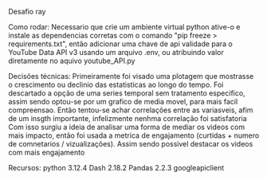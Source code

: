 Desafio ray

Como rodar:
Necessario que crie um ambiente virtual python ative-o e instale as dependencias corretas com o comando "pip freeze > requirements.txt", então adicionar uma chave de api validade para o YouTube Data API v3 usando um arquivo .env, ou atribuindo valor diretamente no aquivo youtube_API.py

Decisões técnicas:
Primeiramente foi visado uma plotagem que mostrasse o crescimento ou declinio das estatisticas ao longo do tempo. Foi descartado a opção de uma series temporal sem tratamento especifico, assim sendo optou-se por um grafico de media movel, para mais facil compreensao.
Então tentou-se achar correlações entre as variasveis, afim de um insgth importante, infelizmente nenhma correlação foi satisfatoria
Com isso surgiu a ideia de analisar uma forma de mediar os videos com mais impacto, então foi usada a metrica de engajamento (curtidas + numero de comnetarios / vizualizações). Assim sendo possivel destacar os videos com mais engajamento

Recursos:
python 3.12.4
Dash 2.18.2
Pandas 2.2.3
googleapiclient
